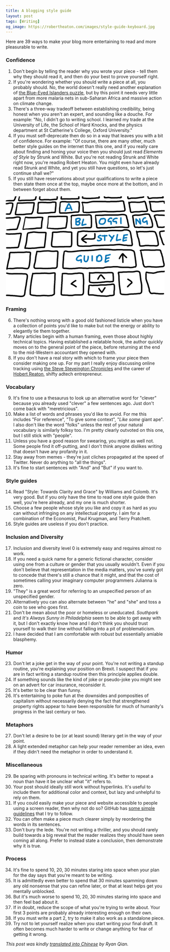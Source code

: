 ```yaml
---
title: A blogging style guide
layout: post
tags: [Writing]
og_image: https://robertheaton.com/images/style-guide-keyboard.jpg
---
```

Here are 39 ways to make your blog more entertaining to read and more pleasurable to write.

### Confidence

1. Don't begin by telling the reader why you wrote your piece - tell them why they should read it, and then do your best to prove yourself right.
2. If you're wondering whether you should write a piece at all, you probably should. No, the world doesn't really need another explanation of <a href="/2014/01/06/how-to-win-at-dinner-party-the-blue-eyed-islanders/">the Blue-Eyed Islanders puzzle</a>, but by this point it needs very little apart from more malaria nets in sub-Saharan Africa and massive action on climate change.
3. There's a three-way tradeoff between establishing credibility, being honest when you aren't an expert, and sounding like a douche. For example: "No, I didn't go to writing school. I learned my trade at the University of Life, the School of Hard Knocks, and the physics department at St Catherine's College, Oxford University."
4. If you must self-deprecate then do so in a way that leaves you with a bit of confidence. For example: "Of course, there are many other, much better style guides on the internet than this one, and if you really care about finding and honing your voice then you should just read <i>Elements of Style</i> by Strunk and White. But you're not reading Strunk and White right now, you're reading Robert Heaton. You might even have already read Strunk and White, and yet you still have questions, so let's just continue shall we?"
5. If you still have reservations about your qualifications to write a piece then state them once at the top, maybe once more at the bottom, and in between forget about them.

<img src="/images/style-guide-keyboard.jpg" />

### Framing

<ol start="6">
<li>There's nothing wrong with a good old fashioned listicle when you have a collection of points you'd like to make but not the energy or ability to elegantly tie them together.</li>
<li>Many articles begin with a human framing, even those about highly technical topics. Having established a relatable hook, the author quickly moves on to the general point of the piece, before returning at the end to the mid-Western accountant they opened with.</li>
<li>If you don't have a real story with which to frame your piece then consider making one up. For my part I really enjoy discussing online tracking using <a href="/2018/07/09/how-tinder-keeps-your-location-a-bit-private/">the Steve Steveington Chronicles</a> and the career of <a href="/2018/10/28/i-might-be-spartacus-differential-privacy-marketplace/">Hobert Reaton</a>, shifty adtech entrepreneur.</li>
</ol>

### Vocabulary

<ol start="9">
<li>It's fine to use a thesaurus to look up an alternative word for "clever" because you already used "clever" a few sentences ago. Just don't come back with "meretricious".</li>
<li>Make a list of words and phrases you'd like to avoid. For me this includes "For reference", "To give some context", "<i>Like some</i> giant ape". I also don't like the word "folks" unless the rest of your natural vocabulary is similarly folksy too. I'm pretty clearly outvoted on this one, but I still stick with "people".</li>
<li>Unless you have a good reason for swearing, you might as well not. Some people find it off-putting, and I don't think anyone dislikes writing that doesn't have any profanity in it.</li>
<li>Stay away from memes - they're just cliches propagated at the speed of Twitter. Never do anything to "all the things".</li>
<li>It's fine to start sentences with "And" and "But" if you want to.</li>
</ol>

### Style guides

<ol start="14">
<li>Read "Style: Towards Clarity and Grace" by Williams and Colomb. It's very good. But if you only have the time to read one style guide then well, you're here already, and my one is much shorter.</li>
<li>Choose a few people whose style you like and copy it as hard as you can without infringing on any intellectual property. I aim for a combination of the Economist, Paul Krugman, and Terry Pratchett.</li>
<li>Style guides are useless if you don't practice.</li>
</ol>

### Inclusion and Diversity

<ol start="17">
<li>Inclusion and diversity level 0 is extremely easy and requires almost no work.</li>
<li>If you need a quick name for a generic fictional character, consider using one from a culture or gender that you usually wouldn't. Even if you don't believe that representation in the media matters, you've surely got to concede that there's still a chance that it might, and that the cost of sometimes calling your imaginary computer programmers Julianna is zero.</li>
<li>"They" is a great word for referring to an unspecified person of an unspecified gender.</li>
<li>Alternatively you can also alternate between "he" and "she" and toss a coin to see who goes first.</li>
<li>Don't be mean about the poor or homeless or uneducated. <i>Southpark</i> and <i>It's Always Sunny in Philadelphia</i> seem to be able to get away with it, but I don't exactly know how and I don't think you should trust yourself to walk their line without falling into a pit of problematicism.</li>
<li>I have decided that I am comfortable with robust but essentially amiable blasphemy.</li>
</ol>

### Humor

<ol start="23">
<li>Don't let a joke get in the way of your point. You're not writing a standup routine, you're explaining your position on Brexit. I suspect that if you are in fact writing a standup routine then this principle applies double.</li>
<li>If something sounds like the kind of joke or pseudo-joke you might see on an advert for car insurance, reconsider it.</li>
<li>It's better to be clear than funny.</li>
<li>It's entertaining to poke fun at the downsides and pomposities of capitalism without necessarily denying the fact that strengthened property rights appear to have been responsible for much of humanity's progress in the last century or two.</li>
</ol>

### Metaphors

<ol start="27">
<li>Don't let a desire to be (or at least sound) literary get in the way of your point.</li>
<li>A light extended metaphor can help your reader remember an idea, even if they didn't need the metaphor in order to understand it.</li>
</ol>

### Miscellaneous

<ol start="29">
<li>Be sparing with pronouns in technical writing. It's better to repeat a noun than have it be unclear what "it" refers to.</li>
<li>Your post should ideally still work without hyperlinks. It's useful to include them for additional color and context, but lazy and unhelpful to rely on them.</li>
<li>If you could easily make your piece and website accessible to people using a screen reader, then why not do so? GitHub has <a href="https://styleguide.github.com/primer/principles/accessibility/">some simple guidelines</a> that I try to follow.</li>
<li>You can often make a piece much clearer simply by reordering the words in its sentences.</li>
<li>Don't bury the lede. You're not writing a thriller, and you should rarely build towards a big reveal that the reader realizes they should have seen coming all along. Prefer to instead state a conclusion, then demonstrate why it is true.</li>
</ol>

### Process

<ol start="34">
<li>It's fine to spend 10, 20, 30 minutes staring into space when your plan for the day says that you're meant to be writing.</li>
<li>It is admittedly even better to spend that 30 minutes spamming down any old nonsense that you can refine later, or that at least helps get you mentally unblocked.</li>
<li>But it's much worse to spend 10, 20, 30 minutes staring into space and then feel bad about it.</li>
<li>If in doubt, reduce the scope of what you're trying to write about. Your first 3 points are probably already interesting enough on their own.</li>
<li>If you must write a part 2, try to make it also work as a standalone piece.</li>
<li>Try not to let yourself realize when you start writing your final draft. It often becomes much harder to write or change anything for fear of getting it wrong.</li>
</ol>

<i>This post was kindly <a href="https://qianyongchao.blog/2018/12/19/%E8%AF%91%EF%BC%9A%E4%B8%80%E7%AF%87%E5%8D%9A%E5%AE%A2%E5%86%99%E4%BD%9C%E9%A3%8E%E6%A0%BC%E6%8C%87%E5%8D%97/">translated into Chinese</a> by Ryan Qian.</i>
